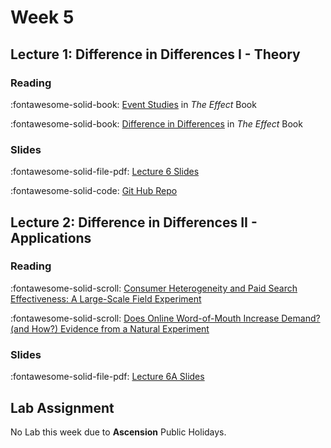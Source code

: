 # Week 5

## Lecture 1: Difference in Differences I - Theory

### Reading

 :fontawesome-solid-book: [Event Studies](https://theeffectbook.net/ch-EventStudies.html) in *The Effect* Book

 :fontawesome-solid-book: [Difference in Differences](https://theeffectbook.net/ch-DifferenceinDifference.html) in *The Effect* Book

### Slides


:fontawesome-solid-file-pdf: [Lecture 6 Slides][l06-student]

:fontawesome-solid-code:  [Git Hub Repo][l06-code]

## Lecture 2: Difference in Differences II - Applications

### Reading 

:fontawesome-solid-scroll: [Consumer Heterogeneity and Paid Search Effectiveness: A Large-Scale Field Experiment](https://onlinelibrary.wiley.com/doi/abs/10.3982/ECTA12423)

:fontawesome-solid-scroll: [Does Online Word-of-Mouth Increase Demand? (and How?) Evidence from a Natural Experiment](https://pubsonline.informs.org/doi/10.1287/mksc.2017.1045)

### Slides 

:fontawesome-solid-file-pdf: [Lecture 6A Slides][l06a-student]

## Lab Assignment

No Lab this week due to **Ascension** Public Holidays.

[l06-student]: ../assets/lectures/week-05/l06_did_student.pdf
[l06a-student]: ../assets/lectures/week-05/l06a-did_applications.pdf
[l06-code]: https://github.com/tisem-digital-marketing/smwa-quasiexp-did-code
